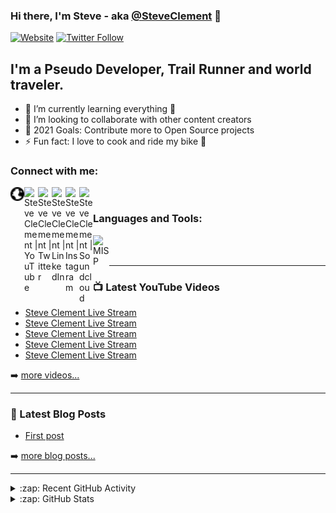 ### Hi there, I'm Steve - aka [@SteveClement][website] 👋

[![Website](https://img.shields.io/website?label=localhost.lu&style=for-the-badge&url=https%3A%2F%2Flocalhost.lu)](https://localhost.lu)
[![Twitter Follow](https://img.shields.io/twitter/follow/SteveClement?color=1DA1F2&logo=twitter&style=for-the-badge)](https://twitter.com/intent/follow?original_referer=https%3A%2F%2Fgithub.com%2FSteveClement&screen_name=SteveClement)

## I'm a Pseudo Developer, Trail Runner and world traveler.

- 🌱 I’m currently learning everything 🤣
- 👯 I’m looking to collaborate with other content creators
- 🥅 2021 Goals: Contribute more to Open Source projects
- ⚡ Fun fact: I love to cook and ride my bike 🚴

### Connect with me:

[<img align="left" alt="localhost.lu" width="22px" src="https://raw.githubusercontent.com/iconic/open-iconic/master/svg/globe.svg" />][website]
[<img align="left" alt="SteveClement | YouTube" width="22px" src="https://cdn.jsdelivr.net/npm/simple-icons@v3/icons/youtube.svg" />][youtube]
[<img align="left" alt="SteveClement | Twitter" width="22px" src="https://cdn.jsdelivr.net/npm/simple-icons@v3/icons/twitter.svg" />][twitter]
[<img align="left" alt="SteveClement | LinkedIn" width="22px" src="https://cdn.jsdelivr.net/npm/simple-icons@v3/icons/linkedin.svg" />][linkedin]
[<img align="left" alt="SteveClement | Instagram" width="22px" src="https://cdn.jsdelivr.net/npm/simple-icons@v3/icons/instagram.svg" />][instagram]
[<img align="left" alt="SteveClement | Soundcloud" width="22px" src="https://cdn.jsdelivr.net/npm/simple-icons@v3/icons/soundcloud.svg" />][soundcloud]

<br />

### Languages and Tools:

[<img align="left" alt="MISP" width="26px" src="https://raw.githubusercontent.com/MISP/MISP/2.4/INSTALL/logos/misp-logo.png" />][mispplaylist]

<br />
<br />

---

### 📺 Latest YouTube Videos

<!-- YOUTUBE:START -->
- [Steve Clement Live Stream](https://www.youtube.com/watch?v=JLc--uBnM-A)
- [Steve Clement Live Stream](https://www.youtube.com/watch?v=ldgfxtYwpQM)
- [Steve Clement Live Stream](https://www.youtube.com/watch?v=T5cC8I_4n0Q)
- [Steve Clement Live Stream](https://www.youtube.com/watch?v=SKUUo9E0L_8)
- [Steve Clement Live Stream](https://www.youtube.com/watch?v=NdwHxFD_Ndo)
<!-- YOUTUBE:END -->

➡️ [more videos...](https://youtube.com/SteveClement)

---

### 📕 Latest Blog Posts

<!-- BLOG-POST-LIST:START -->
- [First post](https://dev.to/steveclement/first-post-4a52)
<!-- BLOG-POST-LIST:END -->

➡️ [more blog posts...](https://dev.to/SteveClement)

---

<details>
  <summary>:zap: Recent GitHub Activity</summary>
  
<!--START_SECTION:activity-->
1. 🎉 Merged PR [#8056](https://github.com/MISP/MISP/pull/8056) in [MISP/MISP](https://github.com/MISP/MISP)
2. 💪 Opened PR [#8056](https://github.com/MISP/MISP/pull/8056) in [MISP/MISP](https://github.com/MISP/MISP)
3. 🎉 Merged PR [#5](https://github.com/SteveClement/MISP/pull/5) in [SteveClement/MISP](https://github.com/SteveClement/MISP)
4. 💪 Opened PR [#5](https://github.com/SteveClement/MISP/pull/5) in [SteveClement/MISP](https://github.com/SteveClement/MISP)
5. ❗️ Opened issue [#12](https://github.com/rounakbanik/generative-art-nft/issues/12) in [rounakbanik/generative-art-nft](https://github.com/rounakbanik/generative-art-nft)
<!--END_SECTION:activity-->

</details>

<details>
  <summary>:zap: GitHub Stats</summary>

  <img align="left" alt="SteveClement's GitHub Stats" src="https://github-readme-stats.vercel.app/api?username=SteveClement&show_icons=true&hide_border=true" />

</details>

[website]: https://localhost.lu
[twitter]: https://twitter.com/SteveClement
[youtube]: https://youtube.com/SteveClement
[instagram]: https://instagram.com/SteveClement	
[soundcloud]: https://soundcloud.com/SteveClement	
[linkedin]: https://linkedin.com/in/SteveClement3
[mispplaylist]: https://www.youtube.com/playlist?list=PLdkk3sJ2VZ_hQUKF931M1rqdwSU3h1BZI
